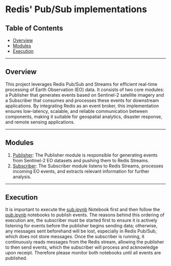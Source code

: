 # Redis' Pub/Sub implementations

## Table of Contents
- [Overview](#overview)
- [Modules](#modules)
- [Execution](#Execution)
---

## Overview
This project leverages Redis Pub/Sub and Streams for efficient real-time processing of Earth Observation (EO) data. It consists of two core modules: a Publisher that generates events based on Sentinel-2 satellite imagery and a Subscriber that consumes and processes these events for downstream applications.
By integrating Redis as an event broker, this implementation ensures low-latency, scalable, and reliable communication between components, making it suitable for geospatial analytics, disaster response, and remote sensing applications.

---
## Modules

1. [Publisher](./pub.ipynb): The Publisher module is responsible for generating events from Sentinel-2 EO datasets and pushing them to Redis Streams.
2. [Subscriber](./sub.ipynb): The Subscriber module listens to Redis Streams, processes incoming EO events, and extracts relevant information for further analysis. 
---
## Execution
It is important to execute the [sub.ipynb](./sub.ipynb) Notebook first and then follow the [pub.ipynb](./pub.ipynb) notebooks to publish events. The reasons behind this ordering of execution are, the subscriber must be started first to ensure it is actively listening for events before the publisher begins sending data; otherwise, any messages sent beforehand will be lost, especially in Redis Pub/Sub, which does not store messages. Once the subscriber is running, it continuously reads messages from the Redis stream, allowing the publisher to then send events, which the subscriber will process and acknowledge upon receipt. Therefore please monitor both notebooks until all events are published.